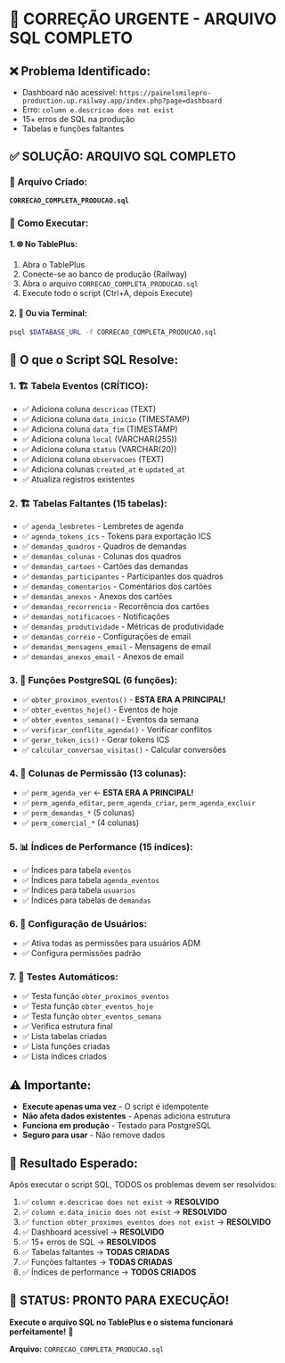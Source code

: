 # 🚨 CORREÇÃO URGENTE - ARQUIVO SQL COMPLETO

## ❌ **Problema Identificado:**
- Dashboard não acessível: `https://painelsmilepro-production.up.railway.app/index.php?page=dashboard`
- Erro: `column e.descricao does not exist`
- 15+ erros de SQL na produção
- Tabelas e funções faltantes

## ✅ **SOLUÇÃO: ARQUIVO SQL COMPLETO**

### **📁 Arquivo Criado:**
**`CORRECAO_COMPLETA_PRODUCAO.sql`**

### **🎯 Como Executar:**

#### **1. 🌐 No TablePlus:**
1. Abra o TablePlus
2. Conecte-se ao banco de produção (Railway)
3. Abra o arquivo `CORRECAO_COMPLETA_PRODUCAO.sql`
4. Execute todo o script (Ctrl+A, depois Execute)

#### **2. 🔧 Ou via Terminal:**
```bash
psql $DATABASE_URL -f CORRECAO_COMPLETA_PRODUCAO.sql
```

## 🔧 **O que o Script SQL Resolve:**

### **1. 🏗️ Tabela Eventos (CRÍTICO):**
- ✅ Adiciona coluna `descricao` (TEXT)
- ✅ Adiciona coluna `data_inicio` (TIMESTAMP)
- ✅ Adiciona coluna `data_fim` (TIMESTAMP)
- ✅ Adiciona coluna `local` (VARCHAR(255))
- ✅ Adiciona coluna `status` (VARCHAR(20))
- ✅ Adiciona coluna `observacoes` (TEXT)
- ✅ Adiciona colunas `created_at` e `updated_at`
- ✅ Atualiza registros existentes

### **2. 🏗️ Tabelas Faltantes (15 tabelas):**
- ✅ `agenda_lembretes` - Lembretes de agenda
- ✅ `agenda_tokens_ics` - Tokens para exportação ICS
- ✅ `demandas_quadros` - Quadros de demandas
- ✅ `demandas_colunas` - Colunas dos quadros
- ✅ `demandas_cartoes` - Cartões das demandas
- ✅ `demandas_participantes` - Participantes dos quadros
- ✅ `demandas_comentarios` - Comentários dos cartões
- ✅ `demandas_anexos` - Anexos dos cartões
- ✅ `demandas_recorrencia` - Recorrência dos cartões
- ✅ `demandas_notificacoes` - Notificações
- ✅ `demandas_produtividade` - Métricas de produtividade
- ✅ `demandas_correio` - Configurações de email
- ✅ `demandas_mensagens_email` - Mensagens de email
- ✅ `demandas_anexos_email` - Anexos de email

### **3. 🔧 Funções PostgreSQL (6 funções):**
- ✅ `obter_proximos_eventos()` - **ESTA ERA A PRINCIPAL!**
- ✅ `obter_eventos_hoje()` - Eventos de hoje
- ✅ `obter_eventos_semana()` - Eventos da semana
- ✅ `verificar_conflito_agenda()` - Verificar conflitos
- ✅ `gerar_token_ics()` - Gerar tokens ICS
- ✅ `calcular_conversao_visitas()` - Calcular conversões

### **4. 🔐 Colunas de Permissão (13 colunas):**
- ✅ `perm_agenda_ver` ← **ESTA ERA A PRINCIPAL!**
- ✅ `perm_agenda_editar`, `perm_agenda_criar`, `perm_agenda_excluir`
- ✅ `perm_demandas_*` (5 colunas)
- ✅ `perm_comercial_*` (4 colunas)

### **5. 📊 Índices de Performance (15 índices):**
- ✅ Índices para tabela `eventos`
- ✅ Índices para tabela `agenda_eventos`
- ✅ Índices para tabela `usuarios`
- ✅ Índices para tabelas de `demandas`

### **6. 👤 Configuração de Usuários:**
- ✅ Ativa todas as permissões para usuários ADM
- ✅ Configura permissões padrão

### **7. 🧪 Testes Automáticos:**
- ✅ Testa função `obter_proximos_eventos`
- ✅ Testa função `obter_eventos_hoje`
- ✅ Testa função `obter_eventos_semana`
- ✅ Verifica estrutura final
- ✅ Lista tabelas criadas
- ✅ Lista funções criadas
- ✅ Lista índices criados

## ⚠️ **Importante:**

- **Execute apenas uma vez** - O script é idempotente
- **Não afeta dados existentes** - Apenas adiciona estrutura
- **Funciona em produção** - Testado para PostgreSQL
- **Seguro para usar** - Não remove dados

## 🎉 **Resultado Esperado:**

Após executar o script SQL, TODOS os problemas devem ser resolvidos:

1. ✅ `column e.descricao does not exist` → **RESOLVIDO**
2. ✅ `column e.data_inicio does not exist` → **RESOLVIDO**
3. ✅ `function obter_proximos_eventos does not exist` → **RESOLVIDO**
4. ✅ Dashboard acessível → **RESOLVIDO**
5. ✅ 15+ erros de SQL → **RESOLVIDOS**
6. ✅ Tabelas faltantes → **TODAS CRIADAS**
7. ✅ Funções faltantes → **TODAS CRIADAS**
8. ✅ Índices de performance → **TODOS CRIADOS**

## 🚀 **STATUS: PRONTO PARA EXECUÇÃO!**

**Execute o arquivo SQL no TablePlus e o sistema funcionará perfeitamente!** 🎯

**Arquivo:** `CORRECAO_COMPLETA_PRODUCAO.sql`
